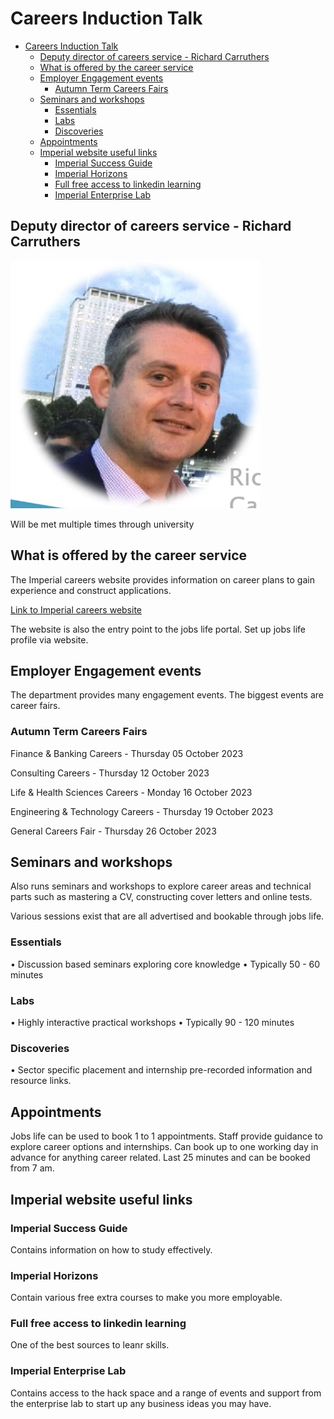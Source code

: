 # Careers Induction Talk

- [Careers Induction Talk](#careers-induction-talk)
  - [Deputy director of careers service - Richard Carruthers](#deputy-director-of-careers-service---richard-carruthers)
  - [What is offered by the career service](#what-is-offered-by-the-career-service)
  - [Employer Engagement events](#employer-engagement-events)
    - [Autumn Term Careers Fairs](#autumn-term-careers-fairs)
  - [Seminars and workshops](#seminars-and-workshops)
    - [Essentials](#essentials)
    - [Labs](#labs)
    - [Discoveries](#discoveries)
  - [Appointments](#appointments)
  - [Imperial website useful links](#imperial-website-useful-links)
    - [Imperial Success Guide](#imperial-success-guide)
    - [Imperial Horizons](#imperial-horizons)
    - [Full free access to linkedin learning](#full-free-access-to-linkedin-learning)
    - [Imperial Enterprise Lab](#imperial-enterprise-lab)

## Deputy director of careers service - Richard Carruthers

![](2023-10-06-15-40-23.png)

Will be met multiple times through university

## What is offered by the career service

The Imperial careers website provides information on career plans to gain experience and construct applications.

[Link to Imperial careers website](www.imperial.ac.uk/careers)

The website is also the entry point to the jobs life portal. Set up jobs life profile via website.

## Employer Engagement events

The department provides many engagement events. The biggest events are career fairs.

### Autumn Term Careers Fairs

Finance & Banking Careers - Thursday 05 October 2023

Consulting Careers - Thursday 12 October 2023

Life & Health Sciences Careers - Monday 16 October 2023

Engineering & Technology Careers - Thursday 19 October 2023

General Careers Fair - Thursday 26 October 2023

## Seminars and workshops

Also runs seminars and workshops to explore career areas and technical parts such as mastering a CV, constructing cover letters and online tests.

Various sessions exist that are all advertised and bookable through jobs life.

### Essentials

• Discussion based seminars exploring core knowledge
• Typically 50 - 60 minutes

### Labs

• Highly interactive practical workshops
• Typically 90 - 120 minutes

### Discoveries

• Sector specific placement and internship pre-recorded information and resource links.

## Appointments

Jobs life can be used to book 1 to 1 appointments. Staff provide guidance to explore career options and internships. Can book up to one working day in advance for anything career related. Last 25 minutes and can be booked from 7 am. 

## Imperial website useful links

### Imperial Success Guide

Contains information on how to study effectively.

### Imperial Horizons

Contain various free extra courses to make you more employable.

### Full free access to linkedin learning

One of the best sources to leanr skills.

### Imperial Enterprise Lab

Contains access to the hack space and a range of events and support from the enterprise lab to start up any business ideas you may have.

